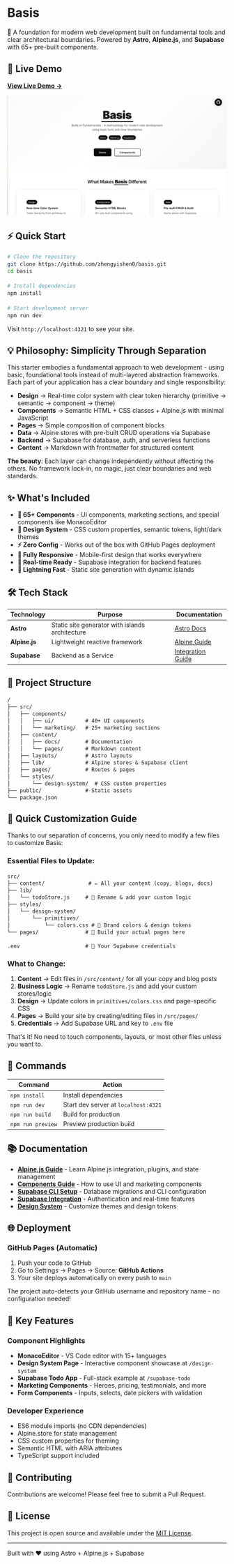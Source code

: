 # Basis

🚀 A foundation for modern web development built on fundamental tools and clear architectural boundaries. Powered by **Astro**, **Alpine.js**, and **Supabase** with 65+ pre-built components.

## 🌟 Live Demo

**[View Live Demo →](https://zhengyishen0.github.io/basis)**

![Basis Screenshot](./public/screen-shot.png)

## ⚡ Quick Start

```bash
# Clone the repository
git clone https://github.com/zhengyishen0/basis.git
cd basis

# Install dependencies
npm install

# Start development server
npm run dev
```

Visit `http://localhost:4321` to see your site.

## 💡 Philosophy: Simplicity Through Separation

This starter embodies a fundamental approach to web development - using basic, foundational tools instead of multi-layered abstraction frameworks. Each part of your application has a clear boundary and single responsibility:

- **Design** → Real-time color system with clear token hierarchy (primitive → semantic → component → theme)
- **Components** → Semantic HTML + CSS classes + Alpine.js with minimal JavaScript
- **Pages** → Simple composition of component blocks
- **Data** → Alpine stores with pre-built CRUD operations via Supabase
- **Backend** → Supabase for database, auth, and serverless functions
- **Content** → Markdown with frontmatter for structured content

**The beauty**: Each layer can change independently without affecting the others. No framework lock-in, no magic, just clear boundaries and web standards.

## ✨ What's Included

- **🎨 65+ Components** - UI components, marketing sections, and special components like MonacoEditor
- **🎯 Design System** - CSS custom properties, semantic tokens, light/dark themes
- **⚡ Zero Config** - Works out of the box with GitHub Pages deployment
- **📱 Fully Responsive** - Mobile-first design that works everywhere
- **🔄 Real-time Ready** - Supabase integration for backend features
- **🚀 Lightning Fast** - Static site generation with dynamic islands

## 🛠️ Tech Stack

| Technology    | Purpose                                         | Documentation                                   |
| ------------- | ----------------------------------------------- | ----------------------------------------------- |
| **Astro**     | Static site generator with islands architecture | [Astro Docs](https://astro.build)               |
| **Alpine.js** | Lightweight reactive framework                  | [Alpine Guide](/docs/alpine-guide)              |
| **Supabase**  | Backend as a Service                            | [Integration Guide](/docs/supabase-integration) |

## 📁 Project Structure

```text
/
├── src/
│   ├── components/
│   │   ├── ui/          # 40+ UI components
│   │   └── marketing/   # 25+ marketing sections
│   ├── content/
│   │   ├── docs/        # Documentation
│   │   └── pages/       # Markdown content
│   ├── layouts/         # Astro layouts
│   ├── lib/             # Alpine stores & Supabase client
│   ├── pages/           # Routes & pages
│   └── styles/
│       └── design-system/  # CSS custom properties
├── public/              # Static assets
└── package.json
```

## 🎯 Quick Customization Guide

Thanks to our separation of concerns, you only need to modify a few files to customize Basis:

### Essential Files to Update:

```text
src/
├── content/              # ✏️ All your content (copy, blogs, docs)
├── lib/
│   └── todoStore.js     # 💾 Rename & add your custom logic
├── styles/
│   └── design-system/
│       └── primitives/
│           └── colors.css # 🎨 Brand colors & design tokens
└── pages/               # 📄 Build your actual pages here

.env                     # 🔑 Your Supabase credentials
```

### What to Change:

1. **Content** → Edit files in `/src/content/` for all your copy and blog posts
2. **Business Logic** → Rename `todoStore.js` and add your custom stores/logic
3. **Design** → Update colors in `primitives/colors.css` and page-specific CSS
4. **Pages** → Build your site by creating/editing files in `/src/pages/`
5. **Credentials** → Add Supabase URL and key to `.env` file

That's it! No need to touch components, layouts, or most other files unless you want to.

## 🚀 Commands

| Command           | Action                               |
| ----------------- | ------------------------------------ |
| `npm install`     | Install dependencies                 |
| `npm run dev`     | Start dev server at `localhost:4321` |
| `npm run build`   | Build for production                 |
| `npm run preview` | Preview production build             |

## 📚 Documentation

- **[Alpine.js Guide](/docs/alpine-guide)** - Learn Alpine.js integration, plugins, and state management
- **[Components Guide](/docs/components-guide)** - How to use UI and marketing components
- **[Supabase CLI Setup](/docs/supabase-setup)** - Database migrations and CLI configuration
- **[Supabase Integration](/docs/supabase-integration)** - Authentication and real-time features
- **[Design System](/docs/design-system)** - Customize themes and design tokens

## 🌐 Deployment

### GitHub Pages (Automatic)

1. Push your code to GitHub
2. Go to Settings → Pages → Source: **GitHub Actions**
3. Your site deploys automatically on every push to `main`

The project auto-detects your GitHub username and repository name - no configuration needed!

## 🎯 Key Features

### Component Highlights

- **MonacoEditor** - VS Code editor with 15+ languages
- **Design System Page** - Interactive component showcase at `/design-system`
- **Supabase Todo App** - Full-stack example at `/supabase-todo`
- **Marketing Components** - Heroes, pricing, testimonials, and more
- **Form Components** - Inputs, selects, date pickers with validation

### Developer Experience

- ES6 module imports (no CDN dependencies)
- Alpine.store for state management
- CSS custom properties for theming
- Semantic HTML with ARIA attributes
- TypeScript support included

## 🤝 Contributing

Contributions are welcome! Please feel free to submit a Pull Request.

## 📄 License

This project is open source and available under the [MIT License](LICENSE).

---

Built with ❤️ using Astro + Alpine.js + Supabase
